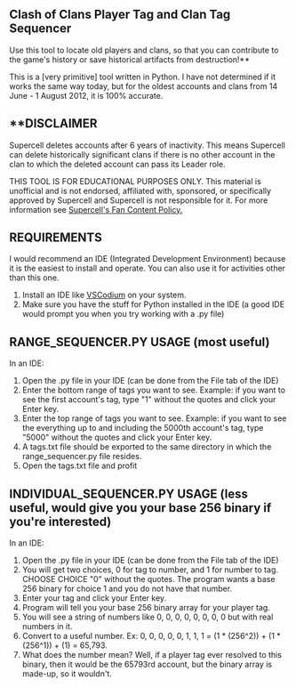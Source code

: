 Clash of Clans Player Tag and Clan Tag Sequencer
-------
Use this tool to locate old players and clans, so that you can contribute to the game's history or save historical artifacts from destruction!**

This is a [very primitive] tool written in Python. I have not determined if it works the same way today, but for the oldest accounts and clans from 14 June - 1 August 2012, it is 100% accurate.


**DISCLAIMER
-------
Supercell deletes accounts after 6 years of inactivity. This means Supercell can delete historically significant clans if there is no other account in the clan to which the deleted account can pass its Leader role. 

THIS TOOL IS FOR EDUCATIONAL PURPOSES ONLY. This material is unofficial and is not endorsed, affiliated with, sponsored, or specifically approved by Supercell and Supercell is not responsible for it. For more information see [Supercell's Fan Content Policy.](https://www.supercell.com/fan-content-policy)

REQUIREMENTS
-------
I would recommend an IDE (Integrated Development Environment) because it is the easiest to install and operate. You can also use it for activities other than this one.
1. Install an IDE like [VSCodium](https://github.com/VSCodium/vscodium/releases) on your system.
2. Make sure you have the stuff for Python installed in the IDE (a good IDE would prompt you when you try working with a .py file)

RANGE_SEQUENCER.PY USAGE (most useful)
-------
In an IDE:
1. Open the .py file in your IDE (can be done from the File tab of the IDE)
2. Enter the bottom range of tags you want to see. Example: if you want to see the first account's tag, type "1" without the quotes and click your Enter key.
3. Enter the top range of tags you want to see. Example: if you want to see the everything up to and including the 5000th account's tag, type "5000" without the quotes and click your Enter key.
4. A tags.txt file should be exported to the same directory in which the range_sequencer.py file resides.
5. Open the tags.txt file and profit

INDIVIDUAL_SEQUENCER.PY USAGE (less useful, would give you your base 256 binary if you're interested)
-------
In an IDE:
1. Open the .py file in your IDE (can be done from the File tab of the IDE)
2. You will get two choices, 0 for tag to number, and 1 for number to tag. CHOOSE CHOICE "0" without the quotes. The program wants a base 256 binary for choice 1 and you do not have that number.
3. Enter your tag and click your Enter key.
4. Program will tell you your base 256 binary array for your player tag.
5. You will see a string of numbers like 0, 0, 0, 0, 0, 0, 0, 0 but with real numbers in it.
6. Convert to a useful number. Ex: 0, 0, 0, 0, 0, 1, 1, 1 = (1 * (256^2)) + (1 * (256^1)) + (1) = 65,793.
7. What does the number mean? Well, if a player tag ever resolved to this binary, then it would be the 65793rd account, but the binary array is made-up, so it wouldn't.
